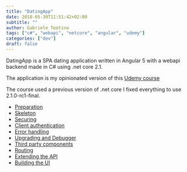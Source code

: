 ```yaml
---
title: "DatingApp"
date: 2018-05-30T11:51:42+02:00
subtitle: ""
author: Gabriele Teotino
tags: ["c#", "webapi", "netcore", "angular", "udemy"]
categories: ["dev"]
draft: false
---
```


DatingApp is a SPA dating application written in Angular 5 with a webapi backend made in C# using .net core 2.1.

The application is my opinionated version of this [Udemy course](https://www.udemy.com/build-an-app-with-aspnet-core-and-angular-from-scratch/)

The course used a previous version of .net core I fixed everything to use 2.1.0-rc1-final.

- [Preparation](1-preparation)
- [Skeleton](2-skeleton)
- [Securing](3-securing)
- [Client authentication](4-client-authentication)
- [Error handling](5-error-handling)
- [Upgrading and Debugger](5.1-upgrading)
- [Third party components](6-third-party-components)
- [Routing](7-routing)
- [Extending the API](8-extending-the-api)
- [Building the UI](9-building-the-ui)

